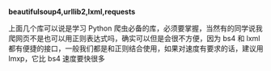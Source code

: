 
**beautifulsoup4,urllib2,lxml,requests**

上面几个库可以说是学习 Python 爬虫必备的库，必须要掌握，当然有的同学说我爬网页不是也可以用正则表达式吗，确实可以但是会很不方便，因为 bs4 和 lxml 都有便捷的接口，一般我们都是和正则结合使用，如果对速度有要求的话，建议用 lmxp，它比 bs4 速度要快很多
